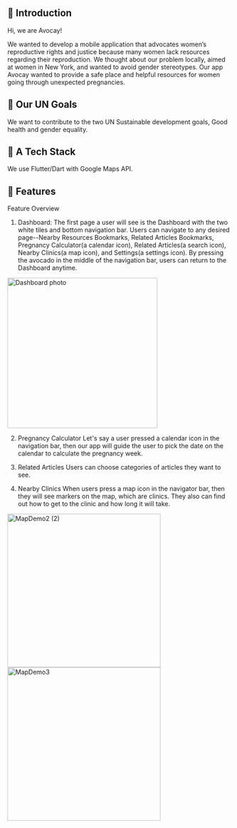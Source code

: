 ## 🥑 Introduction

Hi, we are Avocay!

We wanted to develop a mobile application that advocates women’s reproductive rights and justice because many women lack resources regarding their reproduction. We thought about our problem locally, aimed at women in New York, and wanted to avoid gender stereotypes. Our app Avocay wanted to provide a safe place and helpful resources for women going through unexpected pregnancies. 

## 🥑 Our UN Goals

We want to contribute to the two UN Sustainable development goals, Good health and gender equality. 

## 🥑 A Tech Stack

We use Flutter/Dart with Google Maps API.

## 🥑 Features

Feature Overview
1. Dashboard: The first page a user will see is the Dashboard with the two white tiles and bottom navigation bar. Users can navigate to any desired page--Nearby Resources Bookmarks, Related Articles Bookmarks, Pregnancy Calculator(a calendar icon), Related Articles(a search icon), Nearby Clinics(a map icon), and Settings(a settings icon). By pressing the avocado in the middle of the navigation bar, users can return to the Dashboard anytime.
<img width="337" alt="Dashboard photo" src="https://github.com/2023-GDSC-Challenge-Columbia-Project/frontend/assets/94277988/080cbe7e-c2ee-41ee-93e7-0e4c83ed54e8"> 


2. Pregnancy Calculator
Let's say a user pressed a calendar icon in the navigation bar, then our app will guide the user to pick the date on the calendar to calculate the pregnancy week. 

4. Related Articles
Users can choose categories of articles they want to see. 
6. Nearby Clinics
When users press a map icon in the navigator bar, then they will see markers on the map, which are clinics. They also can find out how to get to the clinic and how long it will take. 
<img width="344" alt="MapDemo2 (2)" src="https://github.com/2023-GDSC-Challenge-Columbia-Project/frontend/assets/94277988/a3b19790-ca4f-4023-b3bc-7fe0f5bf4f96">
<img width="344" alt="MapDemo3" src="https://github.com/2023-GDSC-Challenge-Columbia-Project/frontend/assets/94277988/c4742b9e-7aa1-415d-a244-05b07e6e16c8">
